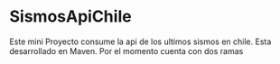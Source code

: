 # SismosApiChile
Este mini Proyecto consume la api de los ultimos sismos en chile.
Esta desarrollado en Maven.
Por el momento cuenta con dos ramas
